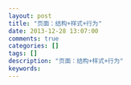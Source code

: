 ```yaml
---
layout: post
title: "页面：结构+样式+行为"
date: 2013-12-28 13:07:00 
comments: true
categories: []
tags: []
description: "页面：结构+样式+行为"
keywords: 
---
```





